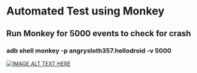 # Automated Test using Monkey

## Run Monkey for 5000 events to check for crash

### adb shell monkey -p angrysloth357.hellodroid  -v 5000

[![IMAGE ALT TEXT HERE](http://img.youtube.com/vi/5QCRl8lNQ8M/0.jpg)](https://www.youtube.com/watch?v=5QCRl8lNQ8M)
